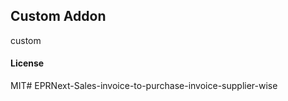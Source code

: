 ## Custom Addon

custom

#### License

MIT# EPRNext-Sales-invoice-to-purchase-invoice-supplier-wise
